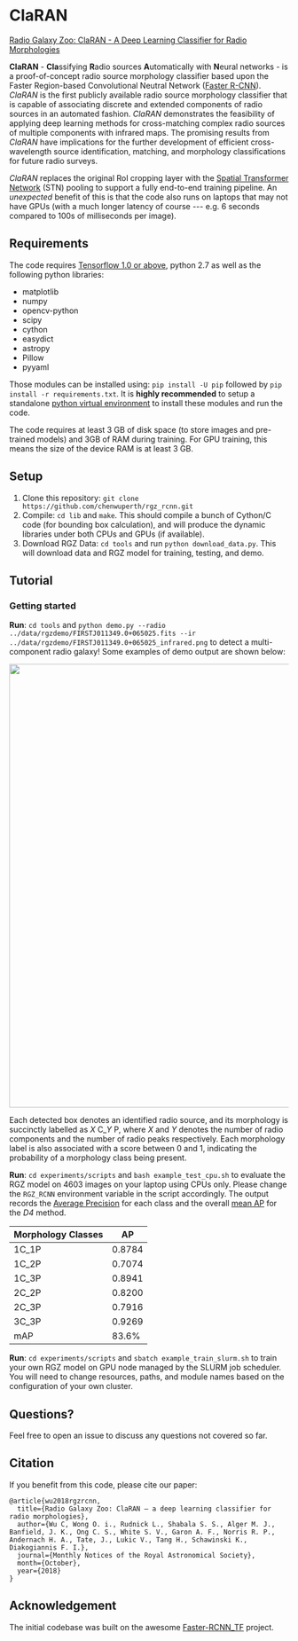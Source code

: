 # ClaRAN
[Radio Galaxy Zoo: ClaRAN - A Deep Learning Classifier for Radio Morphologies](https://academic.oup.com/mnras/article/482/1/1211/5142869)

**ClaRAN** - **Cla**ssifying **R**adio sources **A**utomatically with **N**eural networks - is a proof-of-concept radio source morphology classifier based upon the Faster Region-based Convolutional Neutral Network ([Faster R-CNN](https://dl.acm.org/citation.cfm?id=3101780)). *ClaRAN* is the first publicly available radio source morphology classifier that is capable of associating discrete and extended components of radio sources in an automated fashion. *ClaRAN* demonstrates the feasibility of applying deep learning methods for cross-matching complex radio sources of multiple components with infrared maps. The promising results from *ClaRAN* have implications for the further development of efficient cross-wavelength source identification, matching, and morphology classifications for future radio surveys.

*ClaRAN* replaces the original RoI cropping layer with the [Spatial Transformer Network](https://arxiv.org/abs/1506.02025) (STN) pooling to support a fully end-to-end training pipeline. An *unexpected* benefit of this is that the code also runs on laptops that may not have GPUs (with a much longer latency  of course --- e.g. 6 seconds compared to 100s of milliseconds per image).

## Requirements

The code requires [Tensorflow 1.0 or above](https://www.tensorflow.org/install/), python 2.7 as well as the following python libraries:

* matplotlib
* numpy
* opencv-python
* scipy
* cython
* easydict
* astropy
* Pillow
* pyyaml

Those modules can be installed using: `pip install -U pip` followed by `pip install -r requirements.txt`. It is **highly recommended** to setup a standalone [python virtual environment](https://pypi.python.org/pypi/virtualenv) to install these modules and run the code.

The code requires at least 3 GB of disk space (to store images and pre-trained models) and 3GB of RAM during training. For GPU training, this means the size of the device RAM is at least 3 GB.


## Setup

1. Clone this repository: `git clone https://github.com/chenwuperth/rgz_rcnn.git`
2. Compile: `cd lib` and `make`. This should compile a bunch of Cython/C code (for bounding box calculation), and will produce the dynamic libraries under both CPUs and GPUs (if available).
3. Download RGZ Data: `cd tools` and run `python download_data.py`. This will download data and RGZ model for training, testing, and demo.


## Tutorial

### Getting started

**Run**: `cd tools` and `python demo.py --radio ../data/rgzdemo/FIRSTJ011349.0+065025.fits --ir ../data/rgzdemo/FIRSTJ011349.0+065025_infrared.png` to detect a multi-component radio galaxy! Some examples of demo output are shown below:

<img src="http://ict.icrar.org/store/staff/cwu/rgz_data/demo_result.png" width="800">

Each detected box denotes an identified radio source, and its morphology is succinctly labelled as *X* C_*Y* P, where *X* and *Y* denotes the number of radio components and the number of radio peaks respectively. Each morphology label is also associated with a score between 0 and 1, indicating the probability of a morphology class being present.

**Run**: `cd experiments/scripts` and `bash example_test_cpu.sh` to evaluate the RGZ model on 4603 images on your laptop using CPUs only. Please change the `RGZ_RCNN` environment variable in the script accordingly. The output records the [Average Precision](https://en.wikipedia.org/wiki/Evaluation_measures_(information_retrieval)#Average_precision) for each class and the overall [mean AP](https://en.wikipedia.org/wiki/Evaluation_measures_(information_retrieval)#Mean_average_precision) for the *D4* method.

| Morphology Classes       | AP     |
|-------------|--------|
| 1C_1P       | 0.8784 |
| 1C_2P       | 0.7074 |
| 1C_3P       | 0.8941 |
| 2C_2P       | 0.8200 |
| 2C_3P       | 0.7916 |
| 3C_3P       | 0.9269 |
| mAP         | 83.6% |

**Run**: `cd experiments/scripts` and `sbatch example_train_slurm.sh` to train your own RGZ model on GPU node managed by the SLURM job scheduler. You will need to change resources, paths, and module names based on the configuration of your own cluster.

## Questions?

Feel free to open an issue to discuss any questions not covered so far.

## Citation

If you benefit from this code, please cite our paper:

```
@article{wu2018rgzrcnn,
  title={Radio Galaxy Zoo: ClaRAN — a deep learning classifier for radio morphologies},
  author={Wu C, Wong O. i., Rudnick L., Shabala S. S., Alger M. J., Banfield, J. K., Ong C. S., White S. V., Garon A. F., Norris R. P., Andernach H. A., Tate, J., Lukic V., Tang H., Schawinski K., Diakogiannis F. I.},
  journal={Monthly Notices of the Royal Astronomical Society},
  month={October},
  year={2018}
}
```
## Acknowledgement
The initial codebase was built on the awesome [Faster-RCNN_TF](https://github.com/smallcorgi/Faster-RCNN_TF) project.
